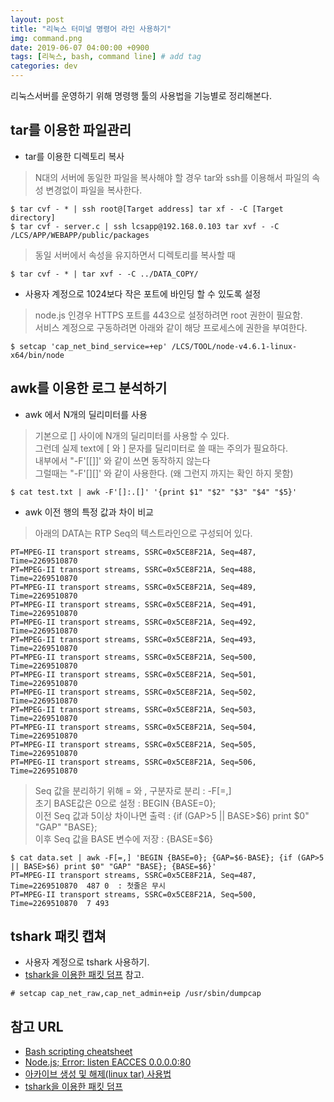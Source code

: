 ```yaml
---
layout: post
title: "리눅스 터미널 명령어 라인 사용하기"
img: command.png
date: 2019-06-07 04:00:00 +0900
tags: [리눅스, bash, command line] # add tag
categories: dev
---
```


리눅스서버를 운영하기 위해 명령행 툴의 사용법을 기능별로 정리해본다. 


## tar를 이용한 파일관리


- tar를 이용한 디렉토리 복사 

> N대의 서버에 동일한 파일을 복사해야 할 경우 tar와 ssh를 이용해서 파일의 속성 변경없이 파일을 복사한다.  

```
$ tar cvf - * | ssh root@[Target address] tar xf - -C [Target directory] 
$ tar cvf - server.c | ssh lcsapp@192.168.0.103 tar xvf - -C /LCS/APP/WEBAPP/public/packages
``` 

> 동일 서버에서 속성을 유지하면서 디렉토리를 복사할 때  

```
$ tar cvf - * | tar xvf - -C ../DATA_COPY/
```

- 사용자 계정으로 1024보다 작은 포트에 바인딩 할 수 있도록 설정 

> node.js 인경우 HTTPS 포트를 443으로 설정하려면 root 권한이 필요함.  
> 서비스 계정으로 구동하려면 아래와 같이 해당 프로세스에 권한을 부여한다.  

```
$ setcap 'cap_net_bind_service=+ep' /LCS/TOOL/node-v4.6.1-linux-x64/bin/node
```

## awk를 이용한 로그 분석하기 

- awk 에서 N개의 딜리미터를 사용  

> 기본으로 [] 사이에 N개의 딜리미터를 사용할 수 있다.  
> 그런데 실제 text에 [ 와 ] 문자를 딜리미터로 쓸 때는 주의가 필요하다.  
> 내부에서 "-F'[[]]' 와 같이 쓰면 동작하지 않는다  
> 그럴때는 "-F'[][]' 와 같이 사용한다. (왜 그런지 까지는 확인 하지 못함)  

```
$ cat test.txt | awk -F'[]:.[]' '{print $1" "$2" "$3" "$4" "$5}'
```

- awk 이전 행의 특정 값과 차이 비교

> 아래의 DATA는 RTP Seq의 텍스트라인으로 구성되어 있다.  

```
PT=MPEG-II transport streams, SSRC=0x5CE8F21A, Seq=487, Time=2269510870 
PT=MPEG-II transport streams, SSRC=0x5CE8F21A, Seq=488, Time=2269510870 
PT=MPEG-II transport streams, SSRC=0x5CE8F21A, Seq=489, Time=2269510870 
PT=MPEG-II transport streams, SSRC=0x5CE8F21A, Seq=491, Time=2269510870 
PT=MPEG-II transport streams, SSRC=0x5CE8F21A, Seq=492, Time=2269510870 
PT=MPEG-II transport streams, SSRC=0x5CE8F21A, Seq=493, Time=2269510870 
PT=MPEG-II transport streams, SSRC=0x5CE8F21A, Seq=500, Time=2269510870 
PT=MPEG-II transport streams, SSRC=0x5CE8F21A, Seq=501, Time=2269510870 
PT=MPEG-II transport streams, SSRC=0x5CE8F21A, Seq=502, Time=2269510870 
PT=MPEG-II transport streams, SSRC=0x5CE8F21A, Seq=503, Time=2269510870 
PT=MPEG-II transport streams, SSRC=0x5CE8F21A, Seq=504, Time=2269510870 
PT=MPEG-II transport streams, SSRC=0x5CE8F21A, Seq=505, Time=2269510870 
PT=MPEG-II transport streams, SSRC=0x5CE8F21A, Seq=506, Time=2269510870 
```

> Seq 값을 분리하기 위해 = 와 , 구분자로 분리 : -F[=,]  
> 초기 BASE값은 0으로 설정 : BEGIN {BASE=0};  
> 이전 Seq 값과 5이상 차이나면 출력 : {if (GAP>5 || BASE>$6) print $0" "GAP" "BASE};  
> 이후 Seq 값을 BASE 변수에 저장 : {BASE=$6}  

```
$ cat data.set | awk -F[=,] 'BEGIN {BASE=0}; {GAP=$6-BASE}; {if (GAP>5 || BASE>$6) print $0" "GAP" "BASE}; {BASE=$6}'  
PT=MPEG-II transport streams, SSRC=0x5CE8F21A, Seq=487, Time=2269510870  487 0	: 첫줄은 무시
PT=MPEG-II transport streams, SSRC=0x5CE8F21A, Seq=500, Time=2269510870  7 493
```

## tshark 패킷 캡쳐  

- 사용자 계정으로 tshark 사용하기. 
- [tshark을 이용한 패킷 덤프](https://butteryoon.github.io/dev/2019/05/19/pcketdump.html) 참고.  

```
# setcap cap_net_raw,cap_net_admin+eip /usr/sbin/dumpcap
```

## 참고 URL
- [Bash scripting cheatsheet](https://devhints.io/bash.html)
- [Node.js; Error: listen EACCES 0.0.0.0:80](https://geunhokhim.wordpress.com/2016/03/29/nodejs-error-listen-eacces-0-0-0-0-80/)
- [아카이브 생성 및 해제(linux tar) 사용법](https://jdm.kr/blog/14)
- [tshark을 이용한 패킷 덤프](https://butteryoon.github.io/dev/2019/05/19/pcketdump.html)


[Bash]: https://www.gnu.org/software/bash/
